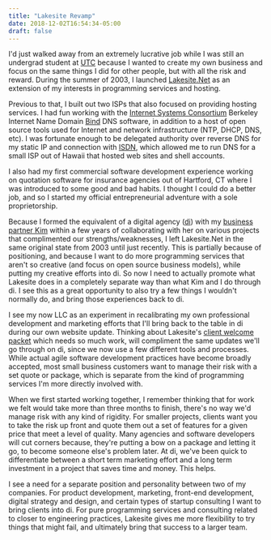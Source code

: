 ```yaml
---
title: "Lakesite Revamp"
date: 2018-12-02T16:54:34-05:00
draft: false
---
```


I'd just walked away from an extremely lucrative job while I was still
an undergrad student at [UTC](https://www.utc.edu/) because I wanted to
create my own business and focus on the same things I did for other
people, but with all the risk and reward.  During the summer of 2003,
I launched [Lakesite.Net](https://lakesite.net) as an extension of my
interests in programming services and hosting.

Previous to that, I built out two ISPs that also focused on providing
hosting services.  I had fun working with the [Internet Systems
Consortium](https://www.isc.org/) Berkeley Internet Name Domain
[Bind](https://www.isc.org/downloads/bind/) DNS software, in addition
to a host of open source tools used for Internet and network
infrastructure (NTP, DHCP, DNS, etc).  I was fortunate enough to be
delegated authority over reverse DNS for my static IP and connection
with
[ISDN](https://en.wikipedia.org/wiki/Integrated_Services_Digital_Network), which allowed me to run DNS for a small ISP out of Hawaii that
hosted web sites and shell accounts.  

I also had my first commercial software development experience working
on quotation software for insurance agencies out of Hartford, CT where
I was introduced to some good and bad habits.  I thought I could do a
better job, and so I started my official entrepreneurial adventure
with a sole proprietorship.

Because I formed the equivalent of a digital agency
([di](http://www.duncaningram.com/)) with my [business partner Kim](http://kimberlydingram.com/) within a few years of collaborating
with her on various projects that complimented our
strengths/weaknesses, I left Lakesite.Net in the same original state
from 2003 until just recently.  This is partially because of
positioning, and because I want to do more programming services that
aren't so creative (and focus on open source business models), while
putting my creative efforts into di.  So now I need to actually
promote what Lakesite does in a completely separate way than what Kim
and I do through di.  I see this as a great opportunity to also try a
few things I wouldn't normally do, and bring those experiences back to
di.

I see my now LLC as an experiment in recalibrating my own professional
development and marketing efforts that I'll bring back to
the table in di during our own website update.  Thinking about
Lakesite's [client welcome packet](https://lakesite.net/welcome) which
needs so much work, will compliment the same updates we'll go through
on di, since we now use a few different tools and processes.  While
actual agile software development practices have become broadly
accepted, most small business customers want to manage their risk with
a set quote or package, which is separate from the kind of programming
services I'm more directly involved with.  

When we first started working together, I remember thinking that for
work we felt would take more than three months to finish, there's no
way we'd manage risk with any kind of rigidity.  For smaller projects,
clients want you to take the risk up front and quote them out a set of
features for a given price that meet a level of quality.  Many
agencies and software developers will cut corners because, they're
putting a bow on a package and letting it go, to become someone else's
problem later.  At di, we've been quick to differentiate between a
short term marketing effort and a long term investment in a project
that saves time and money.  This helps.

I see a need for a separate position and personality between two of my
companies.  For product development, marketing, front-end development,
digital strategy and design, and certain types of startup consulting I
want to bring clients into di.  For pure programming services and
consulting related to closer to engineering practices, Lakesite gives
me more flexibility to try things that might fail, and ultimately
bring that success to a larger team.
